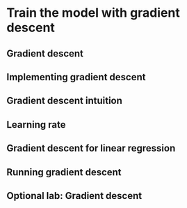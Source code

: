 # Train the model with gradient descent

## Gradient descent

## Implementing gradient descent

## Gradient descent intuition

## Learning rate

## Gradient descent for linear regression

## Running gradient descent

## Optional lab: Gradient descent
